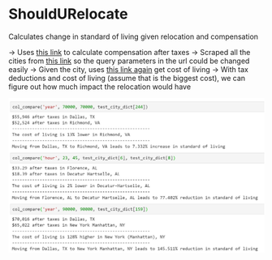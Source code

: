 # ShouldURelocate
Calculates change in standard of living given relocation and compensation 

-> Uses [this link](https://neuvoo.com/tax-calculator/?iam=&salary=%s&from=%s&region=%s) to calculate compensation after taxes
-> Scraped all the cities from [this link](https://www.nerdwallet.com/cost-of-living-calculator) so the query parameters in the url could be changed easily
-> Given the city, uses [this link again](https://www.nerdwallet.com/cost-of-living-calculator) get cost of living
-> With tax deductions and cost of living (assume that is the biggest cost), we can figure out how much impact the relocation would have

![](testPic.JPG)

